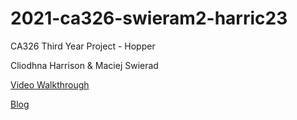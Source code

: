 # 2021-ca326-swieram2-harric23

CA326 Third Year Project - Hopper

Cliodhna Harrison & Maciej Swierad

[Video Walkthrough](http://walkthrough.cliodhnaharrison.ie)


[Blog](https://hopper-blog.netlify.app/)